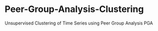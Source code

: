 # Peer-Group-Analysis-Clustering
Unsupervised Clustering of Time Series using Peer Group Analysis PGA
